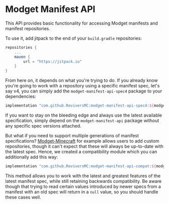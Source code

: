# Modget Manifest API

This API provides basic functionality for accessing Modget manifests and manifest repositories.

To use it, add jitpack to the end of your `build.gradle` repositories:
```gradle
repositories {
    ...
    maven {
        url = "https://jitpack.io"
    }
}
```

From here on, it depends on what you're trying to do. If you already know you're going to work with a repository using a specific manifest spec, let's say v4, you can simply add the `modget-manifest-api-spec4` package to your dependencies:

```gradle
implementation "com.github.ReviversMC:modget-manifest-api-spec4:${modget_manifest_api_version}"
```

If you want to stay on the bleeding edge and always use the latest available specification, simply depend on the `modget-manifest-api` package without any specific spec versions attached.

But what if you need to support multiple generations of manifest specifications? [Modget-Minecraft](https://github.com/ReviversMC/modget-minecraft) for example allows users to add custom repositories, though it can't expect that these will always be up-to-date with the latest spec. Hence, we created a compatibility module which you can additionally add this way:
```gradle
implementation "com.github.ReviversMC:modget-manifest-api-compat:${modget_manifest_api_version}"
```

This method allows you to work with the latest and greatest features of the latest manifest spec, while still retaining backwards compatibility. Be aware though that trying to read certain values introduced by newer specs from a manifest with an old spec will return in a `null` value, so you should handle these cases well.
